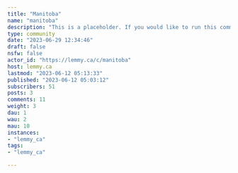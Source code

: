 ```yaml
---
title: "Manitoba" 
name: "manitoba"
description: "This is a placeholder. If you would like to run this community, please let me know! I'm happy to help out in the meantimeImage credits:* https://www.canada.ca/en/canadian-heritage/services/provincial-territorial-symbols-canada/manitoba.html"
type: community
date: "2023-06-29 12:34:46"
draft: false
nsfw: false
actor_id: "https://lemmy.ca/c/manitoba"
host: lemmy.ca
lastmod: "2023-06-12 05:13:33"
published: "2023-06-12 05:03:12"
subscribers: 51
posts: 3
comments: 11
weight: 3
dau: 1
wau: 2
mau: 10
instances:
- "lemmy_ca"
tags: 
- "lemmy_ca"

---
```

